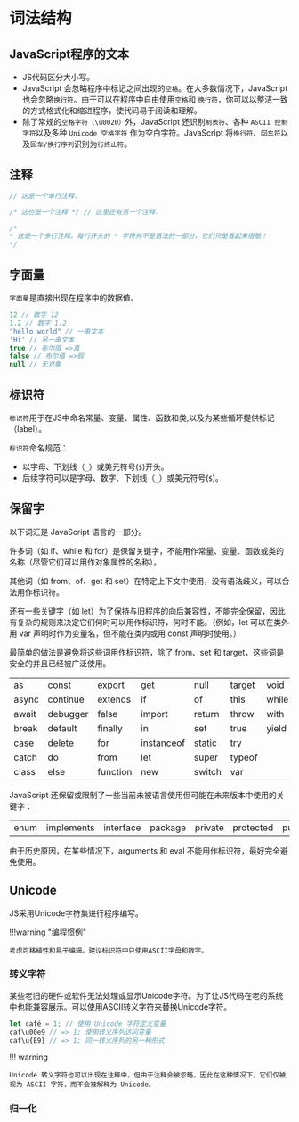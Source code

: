 # 词法结构

## JavaScript程序的文本

- JS代码区分大小写。
- JavaScript 会忽略程序中标记之间出现的`空格`。在大多数情况下，JavaScript 也会忽略`换行符`。由于可以在程序中自由使用`空格`和
  `换行符`，你可以以整洁一致的方式格式化和缩进程序，使代码易于阅读和理解。
- 除了常规的`空格字符（\u0020）`外，JavaScript 还识别`制表符`、各种 `ASCII 控制字符`以及多种 `Unicode 空格字符`
  作为空白字符。JavaScript 将`换行符`、`回车符`以及`回车/换行序列`识别为`行终止符`。

## 注释

``` javascript
// 这是一个单行注释.

/* 这也是一个注释 */ // 这里还有另一个注释.

/*
* 这是一个多行注释。每行开头的 * 字符并不是语法的一部分，它们只是看起来很酷！
*/
```

## 字面量

`字面量`是直接出现在程序中的数据值。

``` javascript
12 // 数字 12
1.2 // 数字 1.2
"hello world" // 一串文本
'Hi' // 另一串文本
true // 布尔值 =>真
false // 布尔值 =>假
null // 无对象
```

## 标识符

`标识符`用于在JS中命名常量、变量、属性、函数和类,以及为某些循环提供标记（label）。

`标识符`命名规范：

- 以字母、下划线（`_`）或美元符号(`$`)开头。
- 后续字符可以是字母、数字、下划线（`_`）或美元符号(`$`)。

## 保留字

以下词汇是 JavaScript 语言的一部分。

许多词（如 if、while 和 for）是保留关键字，不能用作常量、变量、函数或类的名称（尽管它们可以用作对象属性的名称）。

其他词（如 from、of、get 和 set）在特定上下文中使用，没有语法歧义，可以合法用作标识符。

还有一些关键字（如 let）为了保持与旧程序的向后兼容性，不能完全保留，因此有复杂的规则来决定它们何时可以用作标识符，何时不能。（例如，let
可以在类外用 var 声明时作为变量名，但不能在类内或用 const 声明时使用。）

最简单的做法是避免将这些词用作标识符，除了 from、set 和 target，这些词是安全的并且已经被广泛使用。

|       |          |          |            |        |        |       |
|-------|----------|----------|------------|--------|--------|-------|
| as    | const    | export   | get        | null   | target | void  |
| async | continue | extends  | if         | of     | this   | while |
| await | debugger | false    | import     | return | throw  | with  |
| break | default  | finally  | in         | set    | true   | yield |
| case  | delete   | for      | instanceof | static | try    |       |
| catch | do       | from     | let        | super  | typeof |       |
| class | else     | function | new        | switch | var    |       |

JavaScript 还保留或限制了一些当前未被语言使用但可能在未来版本中使用的关键字：

|      |            |           |         |         |           |        |
|------|------------|-----------|---------|---------|-----------|--------|
| enum | implements | interface | package | private | protected | public |

由于历史原因，在某些情况下，arguments 和 eval 不能用作标识符，最好完全避免使用。

## Unicode

JS采用Unicode字符集进行程序编写。

!!!warning "编程惯例"

    考虑可移植性和易于编辑。建议标识符中只使用ASCII字母和数字。

### 转义字符

某些老旧的硬件或软件无法处理或显示Unicode字符。为了让JS代码在老的系统中也能兼容展示。可以使用ASCII转义字符来替换Unicode字符。

``` javascript
let café = 1; // 使用 Unicode 字符定义变量
caf\u00e9 // => 1; 使用转义序列访问变量
caf\u{E9} // => 1; 同一转义序列的另一种形式
```

!!! warning

    Unicode 转义字符也可以出现在注释中，但由于注释会被忽略，因此在这种情况下，它们仅被视为 ASCII 字符，而不会被解释为 Unicode。

### 归一化


